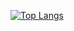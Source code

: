 [![Top Langs](https://github-readme-stats.vercel.app/api/top-langs/?username=Ricardozy7&hide=html,css&show_icons=true&theme=dracula&include_all_commits=true&count_private=true)](https://github.com/Ricardozy7/github-readme-stats)

